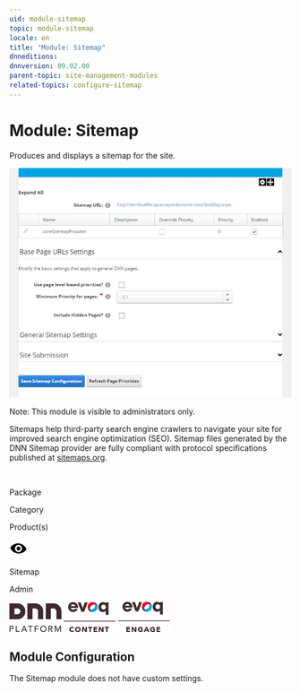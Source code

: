 ```yaml
---
uid: module-sitemap
topic: module-sitemap
locale: en
title: "Module: Sitemap"
dnneditions: 
dnnversion: 09.02.00
parent-topic: site-management-modules
related-topics: configure-sitemap
---
```


# Module: Sitemap

Produces and displays a sitemap for the site.

  

![Sitemap module](/images/scr-module-Sitemap.png)

  

Note: This module is visible to administrators only.

Sitemaps help third-party search engine crawlers to navigate your site for improved search engine optimization (SEO). Sitemap files generated by the DNN Sitemap provider are fully compliant with protocol specifications published at [sitemaps.org](http://www.sitemaps.org/protocol.php).

 

Package

Category

Product(s)

 ![icon](/images/ico-module-sitemap.png) 

Sitemap

Admin

 ![Platform](/images/ico-dnn-platform.png) ![Evoq Content](/images/ico-evoq-content.png) ![Evoq Engage](/images/ico-evoq-engage.png) 

## Module Configuration

The Sitemap module does not have custom settings.